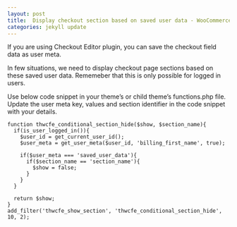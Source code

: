 ```yaml
---
layout: post
title:  Display checkout section based on saved user data - WooCommerce Checkout Field Editor Pro
categories: jekyll update
---
```


If you are using Checkout Editor plugin, you can save the checkout field data as user meta.

In few situations, we need to display checkout page sections based on these saved user data. Rememeber that this is only possible for logged in users.

Use below code snippet in your theme’s or child theme’s functions.php file. Update the user meta key, values and section identifier in the code snippet with your details.

	function thwcfe_conditional_section_hide($show, $section_name){
	  if(is_user_logged_in()){
		$user_id = get_current_user_id();
		$user_meta = get_user_meta($user_id, 'billing_first_name', true);

		if($user_meta === 'saved_user_data'){
		  if($section_name == 'section_name'){
			$show = false;
		  }
		}
	  }
	  
	  return $show;
	}
	add_filter('thwcfe_show_section', 'thwcfe_conditional_section_hide', 10, 2);
